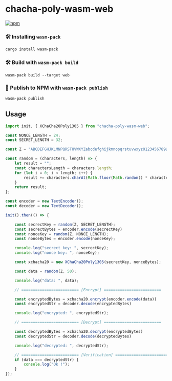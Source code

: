 # chacha-poly-wasm-web

[![npm](https://img.shields.io/npm/v/chacha-poly-wasm-web)](https://www.npmjs.com/package/chacha-poly-wasm-web)

### 🛠️ Installing `wasm-pack`

```
cargo install wasm-pack
```

### 🛠️ Build with `wasm-pack build`

```
wasm-pack build --target web
```

### 🎁 Publish to NPM with `wasm-pack publish`

```
wasm-pack publish
```

## Usage

```js
import init, { XChaCha20Poly1305 } from "chacha-poly-wasm-web";

const NONCE_LENGTH = 24;
const SECRET_LENGTH = 32;

const Z = "ABCDEFGHJKLMNPQRSTUVWXYZabcdefghijkmnopqrstuvwxyz0123456789@#";

const random = (characters, length) => {
    let result = "";
    const charactersLength = characters.length;
    for (let i = 0; i < length; i++) {
        result += characters.charAt(Math.floor(Math.random() * charactersLength));
    }
    return result;
};

const encoder = new TextEncoder();
const decoder = new TextDecoder();

init().then(() => {

    const secrectKey = random(Z, SECRET_LENGTH);
    const secrectBytes = encoder.encode(secrectKey)
    const nonceKey = random(Z, NONCE_LENGTH);
    const nonceBytes = encoder.encode(nonceKey);

    console.log("secrect key: ", secrectKey);
    console.log("nonce key: ", nonceKey);

    const xchacha20 = new XChaCha20Poly1305(secrectKey, nonceBytes);

    const data = random(Z, 50);

    console.log("data: ", data);

    // ========================= [Encrypt] =========================

    const encryptedBytes = xchacha20.encrypt(encoder.encode(data))
    const encryptedStr = decoder.decode(encryptedBytes)

    console.log("encrypted: ", encryptedStr);

    // ========================= [Decrypt] =========================

    const decryptedBytes = xchacha20.decrypt(encryptedBytes)
    const decryptedStr = decoder.decode(decryptedBytes)

    console.log("decrypted: ", decryptedStr);

    // ========================= [Verification] =========================
    if (data === decryptedStr) {
        console.log("Ok !");
    }
});
```
